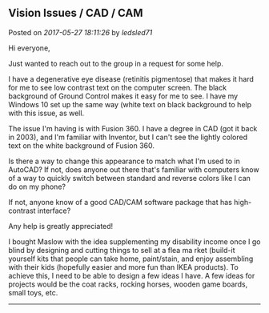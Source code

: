 ## Vision Issues / CAD / CAM
Posted on *2017-05-27 18:11:26* by *ledsled71*

Hi everyone,

Just wanted to reach out to the group in a request for some help.

I have a degenerative eye disease (retinitis pigmentose) that makes it hard for me to see low contrast text on the computer screen.  The black background of Ground Control makes it easy for me to see.  I have my Windows 10 set up the same way (white text on black background to help with this issue, as well.

The issue I'm having is with Fusion 360.  I have a degree in CAD (got it back in 2003), and I'm familiar with Inventor, but I can't see the lightly colored text on the white background of Fusion 360.

Is there a way to change this appearance to match what I'm used to in AutoCAD?  If  not, does anyone out there that's familiar with computers know of a way to quickly switch between standard and reverse colors like I can do on my phone?

If not, anyone know of a good CAD/CAM software package that has high-contrast interface?

Any help is greatly appreciated!

I bought Maslow with the idea supplementing my disability income once I go blind by designing and cutting things to sell at a flea ma rket (build-it yourself kits that people can take home, paint/stain, and enjoy assembling with their kids (hopefully easier and more fun than IKEA products).  To achieve this, I need to be able to design a few ideas I have.  A few ideas for projects would be the coat racks, rocking horses, wooden game boards, small toys, etc.

---

